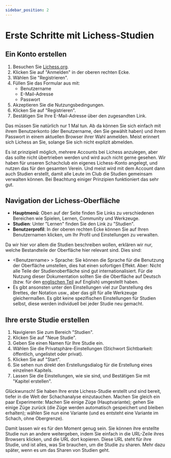 ```yaml
---
sidebar_position: 2
---
```

# Erste Schritte mit Lichess-Studien

## Ein Konto erstellen

1. Besuchen Sie [Lichess.org](https://lichess.org).
2. Klicken Sie auf "Anmelden" in der oberen rechten Ecke.
3. Wählen Sie "Registrieren".
4. Füllen Sie das Formular aus mit:
   - Benutzername
   - E-Mail-Adresse
   - Passwort
5. Akzeptieren Sie die Nutzungsbedingungen.
6. Klicken Sie auf "Registrieren".
7. Bestätigen Sie Ihre E-Mail-Adresse über den zugesandten Link.

Das müssen Sie natürlich nur 1 Mal tun. Ab da können Sie sich einfach mit ihrem Benutzerkonto (der Benutzername, den Sie gewählt haben) und ihrem Passwort in einem aktuellen Browser ihrer Wahl anmelden. Meist erinnert sich Lichess an Sie, solange Sie sich nicht explizit abmelden.

Es ist prinzipiell möglich, mehrere Accounts bei Lichess anzulegen, aber das sollte nicht übertrieben werden und wird auch nicht gerne gesehen. Wir haben für unseren Schachclub ein eigenes Lichess-Konto angelegt, und nutzen das für den gesamten Verein. Und meist wird mit dem Account dann auch Studien erstellt, damit alle Leute im Club die Studien gemeinsam verwalten können. Bei Beachtung einiger Prinzipien funktioniert das sehr gut.

## Navigation der Lichess-Oberfläche

- **Hauptmenü**: Oben auf der Seite finden Sie Links zu verschiedenen Bereichen wie Spielen, Lernen, Community und Werkzeuge.
- **Studien**: Unter "Lernen" finden Sie den Link zu "Studien".
- **Benutzerprofil**: In der oberen rechten Ecke können Sie auf Ihren Benutzernamen klicken, um Ihr Profil und Einstellungen zu verwalten.

Da wir hier vor allem die Studien beschreiben wollen, erklären wir nur, welche Bestandteile der Oberfläche hier relevant sind. Dies sind:

* \<Benutzername\> > Sprache: Sie können die Sprache für die Benutzung der Oberfläche umstellen, dies hat einen sofortigen Effekt. Aber: Nicht alle Teile der Studienoberfläche sind gut internationalisiert. Für die Nutzung dieser Dokumentation sollten Sie die Oberfläche auf Deutsch (bzw. für den [englischen Teil](/en/docs/first-steps) auf English) umgestellt haben.
* Es gibt ansonsten unter den Einstellungen viel zur Darstellung des Brettes, der Notation usw., aber das gilt für alle Werkzeuge gleichermaßen. Es gibt keine spezifischen Einstellungen für Studien selbst, diese werden individuell bei jeder Studie neu gemacht.

## Ihre erste Studie erstellen

1. Navigieren Sie zum Bereich "Studien".
2. Klicken Sie auf "Neue Studie".
3. Geben Sie einen Namen für Ihre Studie ein.
4. Wählen Sie die Privatsphäre-Einstellungen (Stichwort Sichtbarkeit: öffentlich, ungelistet oder privat).
5. Klicken Sie auf "Start".
6. Sie sehen nun direkt den Erstellungsdialog für die Erstellung eines einzelnen Kapitels.
7. Lassen Sie die Einstellungen, wie sie sind, und Bestätigen Sie mit "Kapitel erstellen".

Glückwunsch! Sie haben Ihre erste Lichess-Studie erstellt und sind bereit, tiefer in die Welt der Schachanalyse einzutauchen. Machen Sie gleich ein paar Experimente: Machen Sie einige Züge (Hauptvariante); gehen Sie einige Züge zurück (die Züge werden automatisch gespeichert und bleiben erhalten); wählen Sie nun eine Variante (und es entsteht eine Variante im Schach, ohne Obergrenze).

Damit lassen wir es für den Moment genug sein. Sie können ihre erstellte Studie nun an andere weitergeben, indem Sie einfach in die URL-Zeile ihres Browsers klicken, und die URL dort kopieren. Diese URL steht für ihre Studie, und ist alles, was Sie brauchen, um die Studie zu sharen. Mehr dazu später, wenn es um das Sharen von Studien geht.
